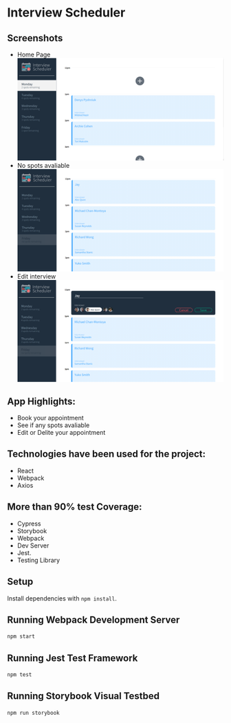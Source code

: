 # Interview Scheduler

## Screenshots

- Home Page
  !["Home page"](https://github.com/DenysPyshniuk/scheduler/blob/master/public/images/Screenshot-1.png?raw=true)
- No spots avaliable
  !["My posts"](https://github.com/DenysPyshniuk/scheduler/blob/master/public/images/Screenshot-2.png?raw=true)
- Edit interview
  !["Profile page"](https://github.com/DenysPyshniuk/scheduler/blob/master/public/images/Screenshot-3.png?raw=true)

## App Highlights:

- Book your appointment
- See if any spots avaliable
- Edit or Delite your appointment

## Technologies have been used for the project:

- React
- Webpack
- Axios

## More than 90% test Coverage:

- Cypress
- Storybook
- Webpack
- Dev Server
- Jest.
- Testing Library

## Setup

Install dependencies with `npm install`.

## Running Webpack Development Server

```sh
npm start
```

## Running Jest Test Framework

```sh
npm test
```

## Running Storybook Visual Testbed

```sh
npm run storybook
```
